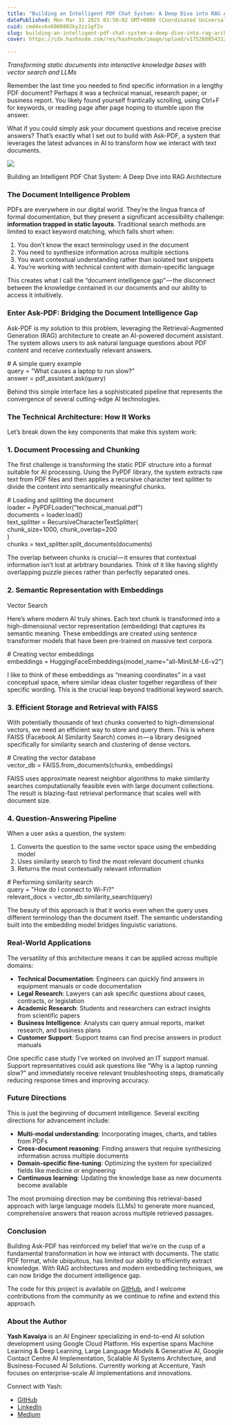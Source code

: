 ```yaml
---
title: "Building an Intelligent PDF Chat System: A Deep Dive into RAG Architecture"
datePublished: Mon Mar 31 2025 03:50:02 GMT+0000 (Coordinated Universal Time)
cuid: cmd4xvko6000802ky2zz1gf2x
slug: building-an-intelligent-pdf-chat-system-a-deep-dive-into-rag-architecture-a2942cc70058
cover: https://cdn.hashnode.com/res/hashnode/image/upload/v1752608543124/73e345a2-ad54-4227-abee-f2ef122c6085.png

---
```


*Transforming static documents into interactive knowledge bases with vector search and LLMs*

Remember the last time you needed to find specific information in a lengthy PDF document? Perhaps it was a technical manual, research paper, or business report. You likely found yourself frantically scrolling, using Ctrl+F for keywords, or reading page after page hoping to stumble upon the answer.

What if you could simply ask your document questions and receive precise answers? That’s exactly what I set out to build with Ask-PDF, a system that leverages the latest advances in AI to transform how we interact with text documents.

![](https://cdn.hashnode.com/res/hashnode/image/upload/v1752608541393/52e97090-d101-4fe4-862c-002e79a1e0a5.png)

Building an Intelligent PDF Chat System: A Deep Dive into RAG Architecture

### The Document Intelligence Problem

PDFs are everywhere in our digital world. They’re the lingua franca of formal documentation, but they present a significant accessibility challenge: **information trapped in static layouts**. Traditional search methods are limited to exact keyword matching, which falls short when:

1.  You don’t know the exact terminology used in the document
2.  You need to synthesize information across multiple sections
3.  You want contextual understanding rather than isolated text snippets
4.  You’re working with technical content with domain-specific language

This creates what I call the “document intelligence gap” — the disconnect between the knowledge contained in our documents and our ability to access it intuitively.

### Enter Ask-PDF: Bridging the Document Intelligence Gap

Ask-PDF is my solution to this problem, leveraging the Retrieval-Augmented Generation (RAG) architecture to create an AI-powered document assistant. The system allows users to ask natural language questions about PDF content and receive contextually relevant answers.

\# A simple query example  
query = "What causes a laptop to run slow?"  
answer = pdf\_assistant.ask(query)

Behind this simple interface lies a sophisticated pipeline that represents the convergence of several cutting-edge AI technologies.

### The Technical Architecture: How It Works

Let’s break down the key components that make this system work:

### 1\. Document Processing and Chunking

The first challenge is transforming the static PDF structure into a format suitable for AI processing. Using the PyPDF library, the system extracts raw text from PDF files and then applies a recursive character text splitter to divide the content into semantically meaningful chunks.

\# Loading and splitting the document  
loader = PyPDFLoader("technical\_manual.pdf")  
documents = loader.load()  
text\_splitter = RecursiveCharacterTextSplitter(  
    chunk\_size=1000, chunk\_overlap=200  
)  
chunks = text\_splitter.split\_documents(documents)

The overlap between chunks is crucial — it ensures that contextual information isn’t lost at arbitrary boundaries. Think of it like having slightly overlapping puzzle pieces rather than perfectly separated ones.

### 2\. Semantic Representation with Embeddings

Vector Search

Here’s where modern AI truly shines. Each text chunk is transformed into a high-dimensional vector representation (embedding) that captures its semantic meaning. These embeddings are created using sentence transformer models that have been pre-trained on massive text corpora.

\# Creating vector embeddings  
embeddings = HuggingFaceEmbeddings(model\_name="all-MiniLM-L6-v2")

I like to think of these embeddings as “meaning coordinates” in a vast conceptual space, where similar ideas cluster together regardless of their specific wording. This is the crucial leap beyond traditional keyword search.

### 3\. Efficient Storage and Retrieval with FAISS

With potentially thousands of text chunks converted to high-dimensional vectors, we need an efficient way to store and query them. This is where FAISS (Facebook AI Similarity Search) comes in — a library designed specifically for similarity search and clustering of dense vectors.

\# Creating the vector database  
vector\_db = FAISS.from\_documents(chunks, embeddings)

FAISS uses approximate nearest neighbor algorithms to make similarity searches computationally feasible even with large document collections. The result is blazing-fast retrieval performance that scales well with document size.

### 4\. Question-Answering Pipeline

When a user asks a question, the system:

1.  Converts the question to the same vector space using the embedding model
2.  Uses similarity search to find the most relevant document chunks
3.  Returns the most contextually relevant information

\# Performing similarity search  
query = "How do I connect to Wi-Fi?"  
relevant\_docs = vector\_db.similarity\_search(query)

The beauty of this approach is that it works even when the query uses different terminology than the document itself. The semantic understanding built into the embedding model bridges linguistic variations.

### Real-World Applications

The versatility of this architecture means it can be applied across multiple domains:

*   **Technical Documentation**: Engineers can quickly find answers in equipment manuals or code documentation
*   **Legal Research**: Lawyers can ask specific questions about cases, contracts, or legislation
*   **Academic Research**: Students and researchers can extract insights from scientific papers
*   **Business Intelligence**: Analysts can query annual reports, market research, and business plans
*   **Customer Support**: Support teams can find precise answers in product manuals

One specific case study I’ve worked on involved an IT support manual. Support representatives could ask questions like “Why is a laptop running slow?” and immediately receive relevant troubleshooting steps, dramatically reducing response times and improving accuracy.

### Future Directions

This is just the beginning of document intelligence. Several exciting directions for advancement include:

*   **Multi-modal understanding**: Incorporating images, charts, and tables from PDFs
*   **Cross-document reasoning**: Finding answers that require synthesizing information across multiple documents
*   **Domain-specific fine-tuning**: Optimizing the system for specialized fields like medicine or engineering
*   **Continuous learning**: Updating the knowledge base as new documents become available

The most promising direction may be combining this retrieval-based approach with large language models (LLMs) to generate more nuanced, comprehensive answers that reason across multiple retrieved passages.

### Conclusion

Building Ask-PDF has reinforced my belief that we’re on the cusp of a fundamental transformation in how we interact with documents. The static PDF format, while ubiquitous, has limited our ability to efficiently extract knowledge. With RAG architectures and modern embedding techniques, we can now bridge the document intelligence gap.

The code for this project is available on [GitHub](https://github.com/Yash-Kavaiya/ask-pdf), and I welcome contributions from the community as we continue to refine and extend this approach.

### About the Author

**Yash Kavaiya** is an AI Engineer specializing in end-to-end AI solution development using Google Cloud Platform. His expertise spans Machine Learning & Deep Learning, Large Language Models & Generative AI, Google Contact Centre AI Implementation, Scalable AI Systems Architecture, and Business-Focused AI Solutions. Currently working at Accenture, Yash focuses on enterprise-scale AI implementations and innovations.

Connect with Yash:

*   [GitHub](https://github.com/Yash-Kavaiya)
*   [LinkedIn](https://www.linkedin.com/in/yash-kavaiya/)
*   [Medium](https://medium.com/@yash.kavaiya3)